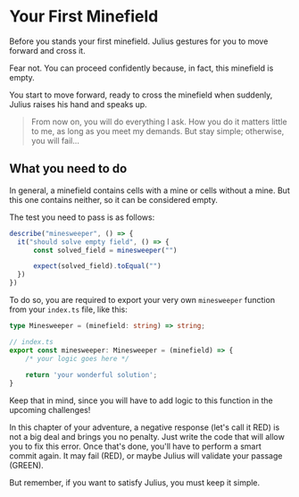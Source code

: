 # Your First Minefield

Before you stands your first minefield. Julius gestures for you to move forward and cross it.

Fear not. You can proceed confidently because, in fact, this minefield is empty.

You start to move forward, ready to cross the minefield when suddenly, Julius raises his hand and speaks up.

> From now on, you will do everything I ask. How you do it matters little to me, as long as you meet my demands. But stay simple; otherwise, you will fail...

## What you need to do

In general, a minefield contains cells with a mine or cells without a mine. But this one contains neither, so it can be considered empty.

The test you need to pass is as follows:

```ts
describe("minesweeper", () => {
  it("should solve empty field", () => {
      const solved_field = minesweeper("")

      expect(solved_field).toEqual("")
  })
})
```

To do so, you are required to export your very own `minesweeper` function from your `index.ts` file, like this:

```ts
type Minesweeper = (minefield: string) => string;

// index.ts
export const minesweeper: Minesweeper = (minefield) => {
    /* your logic goes here */
    
    return 'your wonderful solution';
}
```

Keep that in mind, since you will have to add logic to this function in the upcoming challenges!

In this chapter of your adventure, a negative response (let's call it RED) is not a big deal and brings you no penalty. Just write the code that will allow you to fix this error. Once that's done, you'll have to perform a smart commit again. It may fail (RED), or maybe Julius will validate your passage (GREEN).

But remember, if you want to satisfy Julius, you must keep it simple.